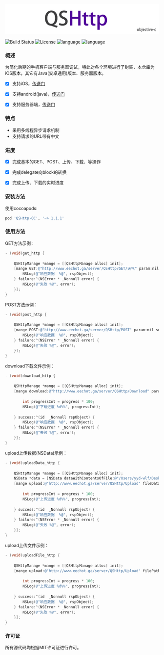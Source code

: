 ![image](https://github.com/SimonGitHub123/QSHttp-OC/blob/master/QSHttp-OC.png)

[![Build Status](https://travis-ci.org/shuzheng/zheng.svg?branch=master)](https://github.com/SimonGitHub123/QSHttp-OC)  [![License](https://img.shields.io/badge/license-MIT-blue.svg)](LICENSE) [![language](https://img.shields.io/badge/language-objective--c-green.svg)](1) [![language](https://img.shields.io/badge/support-cocoapods-269539.svg)](1)

### 概述
为简化后期的手机客户端与服务器调试，特此对各个环境进行了封装，本仓库为iOS版本，其它有Java(安卓通用)版本、服务器版本。
* [x] 支持iOS，[传送门](https://github.com/wuqiushan/QSHttp-OC)
* [x] 支持android(java)，[传送门](https://github.com/wuqiushan/QSHttp-Java)
* [x] 支持服务器端，[传送门](https://github.com/wuqiushan/QSHttp-Server)


### 特点
* 采用多线程异步请求机制
* 支持请求的URL带有中文


### 进度
* [x] 完成基本的GET、POST、上传、下载、等操作
* [x] 完成delegate向block的转换
* [x] 完成上传、下载的实时进度


### 安装方法
使用cocoapods:
```ruby
pod 'QSHttp-OC', '~> 1.1.1'
```

### 使用方法

GET方法示例：
```Objective-C
- (void)get_http {
    
    QSHttpManage *mange = [[QSHttpManage alloc] init];
    [mange GET:@"http://www.eechot.ga/server/QSHttp/GET/天气" param:nil success:^(id  _Nonnull rspObject) {
        NSLog(@"响应数据  %@", rspObject);
    } failure:^(NSError * _Nonnull error) {
        NSLog(@"失败 %@", error);
    }];
}
```

POST方法示例：
```Objective-C
- (void)post_http {
    
    QSHttpManage *mange = [[QSHttpManage alloc] init];
    [mange POST:@"http://www.eechot.ga/server/QSHttp/POST" param:nil success:^(id  _Nonnull rspObject) {
        NSLog(@"响应数据  %@", rspObject);
    } failure:^(NSError * _Nonnull error) {
        NSLog(@"失败 %@", error);
    }];
}
```

download下载文件示例：
```Objective-C
- (void)download_http {
    
    QSHttpManage *mange = [[QSHttpManage alloc] init];
    [mange download:@"http://www.eechot.ga/server/QSHttp/Download" param:nil storagePath:@"/Users/yyd-wlf/Desktop/QSHttpFile" progress:^(float progress) {
        
        int progressInt = progress * 100;
        NSLog(@"下载进度 %d%%", progressInt);
        
    } success:^(id  _Nonnull rspObject) {
        NSLog(@"响应数据  %@", rspObject);
    } failure:^(NSError * _Nonnull error) {
        NSLog(@"失败 %@", error);
    }];
}
```

upload上传数据(NSData)示例：
```Objective-C
- (void)uploadData_http {
    
    QSHttpManage *mange = [[QSHttpManage alloc] init];
    NSData *data = [NSData dataWithContentsOfFile:@"/Users/yyd-wlf/Desktop/QSHttpFile/nginx-1.16.0.tar.gz"];
    [mange upload:@"http://www.eechot.ga/server/QSHttp/Upload" fileData:data progress:^(float progress) {
        
        int progressInt = progress * 100;
        NSLog(@"上传进度 %d%%", progressInt);
        
    } success:^(id  _Nonnull rspObject) {
        NSLog(@"响应数据  %@", rspObject);
    } failure:^(NSError * _Nonnull error) {
        NSLog(@"失败 %@", error);
    }];
}
```

upload上传文件示例：
```Objective-C
- (void)uploadFile_http {
    
    QSHttpManage *mange = [[QSHttpManage alloc] init];
    [mange upload:@"http://www.eechot.ga/server/QSHttp/Upload" filePath:@"/Users/yyd-wlf/Desktop/QSHttpFile/nginx-1.16.0.tar.gz" progress:^(float progress) {
        
        int progressInt = progress * 100;
        NSLog(@"上传进度 %d%%", progressInt);
        
    } success:^(id  _Nonnull rspObject) {
        NSLog(@"响应数据  %@", rspObject);
    } failure:^(NSError * _Nonnull error) {
        NSLog(@"失败 %@", error);
    }];
}
```

### 许可证
所有源代码均根据MIT许可证进行许可。
